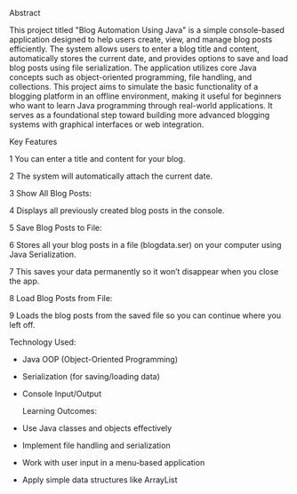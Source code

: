 Abstract

This project titled "Blog Automation Using Java" is a simple console-based application designed to help users create, view, and manage blog posts efficiently. The system allows users to enter a blog title and content, automatically stores the current date, and provides options to save and load blog posts using file serialization. The application utilizes core Java concepts such as object-oriented programming, file handling, and collections. This project aims to simulate the basic functionality of a blogging platform in an offline environment, making it useful for beginners who want to learn Java programming through real-world applications. It serves as a foundational step toward building more advanced blogging systems with graphical interfaces or web integration.

Key Features


1 You can enter a title and content for your blog.

2 The system will automatically attach the current date.

3 Show All Blog Posts:

4 Displays all previously created blog posts in the console.

5 Save Blog Posts to File:

6 Stores all your blog posts in a file (blogdata.ser) on your computer using Java Serialization.

7 This saves your data permanently so it won’t disappear when you close the app.

8 Load Blog Posts from File:

9 Loads the blog posts from the saved file so you can continue where you left off.

 Technology Used:
 
* Java OOP (Object-Oriented Programming)

* Serialization (for saving/loading data)

* Console Input/Output

   Learning Outcomes:

* Use Java classes and objects effectively

* Implement file handling and serialization

* Work with user input in a menu-based application

* Apply simple data structures like ArrayList

